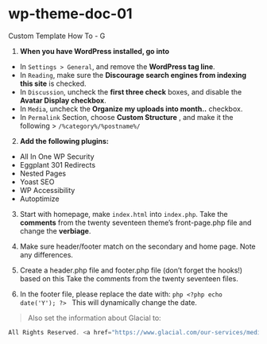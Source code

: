 # wp-theme-doc-01
Custom Template How To - G


1. __When you have WordPress installed, go into__
- In `Settings > General`, and remove the __WordPress tag line__.
- In `Reading`, make sure the __Discourage search engines from indexing this site__ is checked.
- In `Discussion`, uncheck the __first three check__ boxes, and disable the __Avatar Display checkbox__. 
- In `Media`, uncheck the __Organize my uploads into month..__ checkbox. 
- In `Permalink` Section, choose __Custom Structure__ , and make it the following > ```/%category%/%postname%/```

2. __Add the following plugins:__
- All In One WP Security
- Eggplant 301 Redirects
- Nested Pages
- Yoast SEO
- WP Accessibility
- Autoptimize

3. Start with homepage, make `index.html` into `index.php`. Take the __comments__ from the twenty seventeen theme’s front-page.php file and change the __verbiage__.

4. Make sure header/footer match on the secondary and home page. Note any differences. 

5. Create a header.php file and footer.php file (don’t forget the hooks!) based on this Take the comments from the twenty seventeen files. 

6. In the footer file, please replace the date with: ```php <?php echo date('Y'); ?> ``` This will dynamically change the date. 
> Also set the information about Glacial to:
```php
All Rights Reserved. <a href="https://www.glacial.com/our-services/medical-website-design/" target="_blank" title="Medical Website Design">Medical website design</a> by <a href="http://www.glacial.com" title="Glacial Multimedia" target="_blank">Glacial Multimedia</a> &copy;
```
